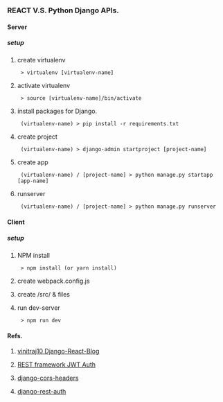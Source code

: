 ### REACT V.S. Python Django APIs.

#### Server

##### setup

1. create virtualenv
    
        > virtualenv [virtualenv-name]

2. activate virtualenv

        > source [virtualenv-name]/bin/activate

3. install packages for Django.

        (virtualenv-name) > pip install -r requirements.txt

4. create project

        (virtualenv-name) > django-admin startproject [project-name]

5. create app

        (virtualenv-name) / [project-name] > python manage.py startapp [app-name]

6. runserver

        (virtualenv-name) / [project-name] > python manage.py runserver

#### Client

##### setup

1. NPM install

        > npm install (or yarn install)

2. create webpack.config.js

3. create /src/ & files

4. run dev-server

        > npm run dev

#### Refs. 

1. [vinitraj10 Django-React-Blog](https://github.com/vinitraj10/Django-React-Blog)

2. [REST framework JWT Auth](https://getblimp.github.io/django-rest-framework-jwt/)

3. [django-cors-headers](https://github.com/ottoyiu/django-cors-headers)

4. [django-rest-auth](http://django-rest-auth.readthedocs.io/en/latest/)